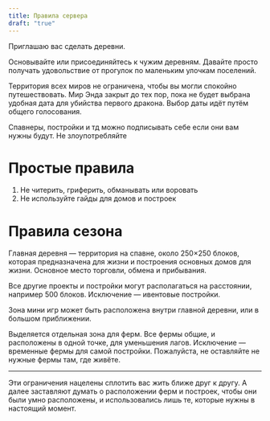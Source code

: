 ```yaml
---
title: Правила сервера
draft: "true"
---
```

Приглашаю вас сделать деревни.

Основывайте или присоединяйтесь к чужим деревням. Давайте просто получать удовольствие от прогулок по маленьким улочкам поселений.

Территория всех миров не ограничена, чтобы вы могли спокойно путешествовать.
Мир Энда закрыт до тех пор, пока не будет выбрана удобная дата для убийства первого дракона. Выбор даты идёт путём общего голосования.

Спавнеры, постройки и тд можно подписывать себе если они вам нужны будут. Не злоупотребляйте
# Простые правила
1. Не читерить, гриферить, обманывать или воровать
2. Не используйте гайды для домов и построек 
# Правила сезона
Главная деревня — территория на спавне, около 250×250 блоков, которая предназначена для жизни и построения основных домов для жизни. Основное место торговли, обмена и прибывания.

Все другие проекты и постройки могут располагаться на расстоянии, например 500 блоков. Исключение — ивентовые постройки.

Зона мини игр может быть расположена внутри главной деревни, или в большом приближении.

Выделяется отдельная зона для ферм. Все фермы общие, и расположены в одной точке, для уменьшения лагов. Исключение — временные фермы для самой постройки. Пожалуйста, не оставляйте не нужные фермы там, где живёте.
***

Эти ограничения нацелены сплотить вас жить ближе друг к другу. А далее заставляют думать о расположении ферм и построек, чтобы они были умно расположены, и использовались лишь те, которые нужны в настоящий момент.